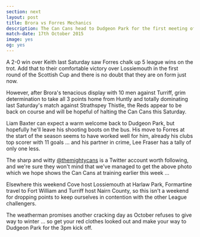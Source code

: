 ```yaml
---
section: next
layout: post
title: Brora vs Forres Mechanics
description: The Can Cans head to Dudgeon Park for the first meeting of the two teams this season.
match-date: 17th October 2015
image: yes
og: yes
---
```

A 2-0 win over Keith last Saturday saw Forres chalk up 5 league wins on the trot. Add that to their comfortable victory over Lossiemouth in the first round of the Scottish Cup and there is no doubt that they are on form just now.

However, after Brora's tenacious display with 10 men against Turriff, grim determination to take all 3 points home from Huntly and totally dominating last Saturday's match against Strathspey Thistle, the Reds appear to be back on course and will be hopeful of halting the Can Cans this Saturday.

Liam Baxter can expect a warm welcome back to Dudgeon Park, but hopefully he'll leave his shooting boots on the bus. His move to Forres at the start of the season seems to have worked well for him, already his clubs top scorer with 11 goals ... and his partner in crime, Lee Fraser has a tally of only one less.

The sharp and witty [@themightycans](https://twitter.com/themightycans) is a Twitter account worth following, and we're sure they won't mind that we've managed to get the above photo which we hope shows the Can Cans at training earlier this week ...

Elsewhere this weekend Cove host Lossiemouth at Harlaw Park, Formartine travel to Fort William and Turriff host Nairn County, so this isn't a weekend for dropping points to keep ourselves in contention with the other League challengers. 

The weatherman promises another cracking day as October refuses to give way to winter ... so get your red clothes looked out and make your way to Dudgeon Park for the 3pm kick off.
